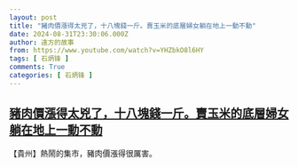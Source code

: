```yaml
---
layout: post
title: "豬肉價漲得太兇了，十八塊錢一斤。賣玉米的底層婦女躺在地上一動不動"
date: 2024-08-31T23:30:06.000Z
author: 遠方的故事
from: https://www.youtube.com/watch?v=YHZbkO8l6HY
tags: [ 石炳锋 ]
comments: True
categories: [ 石炳锋 ]
---
```

<!--1725147006000-->
[豬肉價漲得太兇了，十八塊錢一斤。賣玉米的底層婦女躺在地上一動不動](https://www.youtube.com/watch?v=YHZbkO8l6HY)
------

<div>
【貴州】熱鬧的集市，豬肉價漲得很厲害。
</div>
